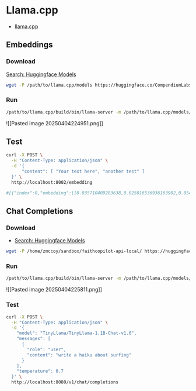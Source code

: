 # Llama.cpp

- [llama.cpp](https://github.com/ggml-org/llama.cpp)

## Embeddings

### Download

[Search: Huggingface Models](https://huggingface.co/models?library=gguf&search=bge)

```sh
wget -P /path/to/llama.cpp/models https://huggingface.co/CompendiumLabs/bge-base-en-v1.5-gguf/resolve/main/bge-base-en-v1.5-f16.gguf
```

### Run

```sh
/path/to/llama.cpp/build/bin/llama-server -m /path/to/llama.cpp/models/bge-base-en-v1.5-f16.gguf --embedding --port 8002
```

![[Pasted image 20250404224951.png]]

## Test

```sh
curl -X POST \
  -H "Content-Type: application/json" \
  -d '{
      "content": [ "Your text here", "another test" ]
  }' \
  http://localhost:8002/embedding

#[{"index":0,"embedding":[[0.035710409283638,0.025016536936163902,0.0540543757379055,...]]},{"index":1,"embedding":[[0.012910409283638,0.042816536936163902,0.0226543757379055,...]]}]
```


## Chat Completions

### Download

- [Search: Huggingface Models](https://huggingface.co/models?library=gguf&search=TinyLlama)

```sh
wget -P /home/zmccoy/sandbox/faithcopilot-api-local/ https://huggingface.co/TheBloke/TinyLlama-1.1B-Chat-v1.0-GGUF/resolve/main/tinyllama-1.1b-chat-v1.0.Q5_K_M.gguf
```

### Run


```sh
/path/to/llama.cpp/build/bin/llama-server -m /path/to/llama.cpp/models/tinyllama-1.1b-chat-v1.0.Q5_K_M.gguf
```

![[Pasted image 20250404225811.png]]

### Test

```sh
curl -X POST \
  -H "Content-Type: application/json" \
  -d '{
    "model": "TinyLlama/TinyLlama-1.1B-Chat-v1.0",
    "messages": [
      {
        "role": "user",
        "content": "write a haiku about surfing"
      }
    ],
    "temperature": 0.7
  }' \
  http://localhost:8080/v1/chat/completions
```

